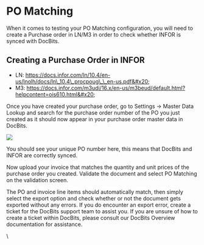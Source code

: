 # PO Matching

When it comes to testing your PO Matching configuration, you will need to create a Purchase order in LN/M3 in order to check whether INFOR is synced with DocBits.&#x20;

## Creating a Purchase Order in INFOR

* LN: https://docs.infor.com/ln/10.4/en-us/lnolh/docs/ln\_10.4\_procpoug\_\_en-us.pdf&#x20;
* M3: https://docs.infor.com/m3udi/16.x/en-us/m3beud/default.html?helpcontent=ois610.html&#x20;

Once you have created your purchase order, go to Settings → Master Data Lookup and search for the purchase order number of the PO you just created as it should now appear in your purchase order master data in DocBits.

![](https://lh7-us.googleusercontent.com/JKGJdww6uF6U5mc1s1X\_uCcEMPYeqcikfrFOFjxpxpuaNjw-XmzNmIV2G2x6R-ZpwN2KlZACQe5Hs\_UB26klGU5XZyu6srVVLPVkS9AgEDZ1SO75YF-4ZTIt-aAuxoyyoW5sNPLsl0UxXwk193QNrFs)

You should see your unique PO number here, this means that DocBits and INFOR are correctly synced.

Now upload your invoice that matches the quantity and unit prices of the purchase order you created. Validate the document and select PO Matching on the validation screen.

The PO and invoice line items should automatically match, then simply select the export option and check whether or not the document gets exported without any errors. If you do encounter an export error, create a ticket for the DocBits support team to assist you. If you are unsure of how to create a ticket within DocBits, please consult our DocBits Overview documentation for assistance.

\
